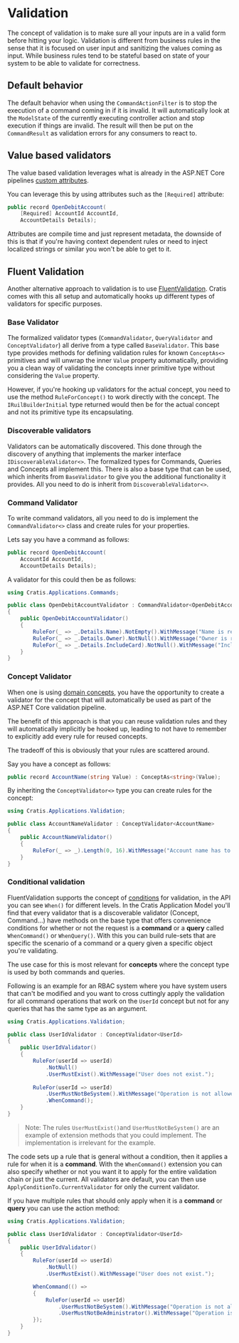 # Validation

The concept of validation is to make sure all your inputs are in a valid form before hitting your logic.
Validation is different from business rules in the sense that it is focused on user input and sanitizing the values
coming as input. While business rules tend to be stateful based on state of your system to be able to validate
for correctness.

## Default behavior

The default behavior when using the `CommandActionFilter` is to stop the execution of a command coming in if it is invalid.
It will automatically look at the `ModelState` of the currently executing controller action and stop execution if things are
invalid. The result will then be put on the `CommandResult` as validation errors for any consumers to react to.

## Value based validators

The value based validation leverages what is already in the ASP.NET Core pipelines [custom attributes](https://docs.microsoft.com/en-us/aspnet/core/mvc/models/validation?view=aspnetcore-6.0#custom-attributes).

You can leverage this by using attributes such as the `[Required]` attribute:

```csharp
public record OpenDebitAccount(
    [Required] AccountId AccountId,
    AccountDetails Details);
```

Attributes are compile time and just represent metadata, the downside of this is that if you're having context dependent rules or need
to inject localized strings or similar you won't be able to get to it.

## Fluent Validation

Another alternative approach to validation is to use [FluentValidation](https://docs.fluentvalidation.net).
Cratis comes with this all setup and automatically hooks up different types of validators for specific purposes.

### Base Validator

The formalized validator types (`CommandValidator`, `QueryValidator` and `ConceptValidator`) all derive from a
type called `BaseValidator`. This base type provides methods for defining validation rules for known `ConceptAs<>`
primitives and will unwrap the inner `Value` property automatically, providing you a clean way of validating the
concepts inner primitive type without considering the `Value` property.

However, if you're hooking up validators for the actual concept, you need to use the method `RuleForConcept()`
to work directly with the concept. The `IRuilBuilderInitial` type returned would then be for the actual concept and
not its primitive type its encapsulating.

### Discoverable validators

Validators can be automatically discovered. This done through the discovery of anything that implements the marker
interface `IDiscoverableValidator<>`. The formalized types for Commands, Queries and Concepts all implement this.
There is also a base type that can be used, which inherits from `BaseValidator` to give you the additional functionality
it provides. All you need to do is inherit from `DiscoverableValidator<>`.

### Command Validator

To write command validators, all you need to do is implement the `CommandValidator<>` class and create
rules for your properties.

Lets say you have a command as follows:

```csharp
public record OpenDebitAccount(
    AccountId AccountId,
    AccountDetails Details);
```

A validator for this could then be as follows:

```csharp
using Cratis.Applications.Commands;

public class OpenDebitAccountValidator : CommandValidator<OpenDebitAccount>
{
    public OpenDebitAccountValidator()
    {
        RuleFor(_ => _.Details.Name).NotEmpty().WithMessage("Name is required");
        RuleFor(_ => _.Details.Owner).NotNull().WithMessage("Owner is required");
        RuleFor(_ => _.Details.IncludeCard).NotNull().WithMessage("Include card should be specified");
    }
}
```

### Concept Validator

When one is using [domain concepts](../fundamentals/concepts.md), you have the opportunity to create a validator for
the concept that will automatically be used as part of the ASP.NET Core validation pipeline.

The benefit of this approach is that you can reuse validation rules and they will automatically implicitly be hooked
up, leading to not have to remember to explicitly add every rule for reused concepts.

The tradeoff of this is obviously that your rules are scattered around.

Say you have a concept as follows:

```csharp
public record AccountName(string Value) : ConceptAs<string>(Value);
```

By inheriting the `ConceptValidator<>` type you can create rules for the concept:

```csharp
using Cratis.Applications.Validation;

public class AccountNameValidator : ConceptValidator<AccountName>
{
    public AccountNameValidator()
    {
        RuleFor(_ => _).Length(0, 16).WithMessage("Account name has to be less than 16 characters");
    }
}
```

### Conditional validation

FluentValidation supports the concept of [conditions](https://docs.fluentvalidation.net/en/latest/conditions.html) for validation,
in the API you can see `When()` for different levels. In the Cratis Application Model you'll find that every validator
that is a discoverable validator (Concept, Command...) have methods on the base type that offers convenience conditions for
whether or not the request is a **command** or a **query** called `WhenCommand()` or `WhenQuery()`. With this you can
build rule-sets that are specific the scenario of a command or a query given a specific object you're validating.

The use case for this is most relevant for **concepts** where the concept type is used by both commands and queries.

Following is an example for an RBAC system where you have system users that can't be modified and you want to cross cuttingly
apply the validation for all command operations that work on the `UserId` concept but not for any queries that has the
same type as an argument.

```csharp
using Cratis.Applications.Validation;

public class UserIdValidator : ConceptValidator<UserId>
{
    public UserIdValidator()
    {
        RuleFor(userId => userId)
            .NotNull()
            .UserMustExist().WithMessage("User does not exist.");
            
        RuleFor(userId => userId)
            .UserMustNotBeSystem().WithMessage("Operation is not allowed on a system user.")
            .WhenCommand();
    }
}
```

> Note: The rules `UserMustExist()`and `UserMustNotBeSystem()` are an example of extension methods that you could implement. The
> implementation is irrelevant for the example.

The code sets up a rule that is general without a condition, then it applies a rule for when it is a **command**.
With the `WhenCommand()` extension you can also specify whether or not you want it to apply for the entire validation chain or
just the current. All validators are default, you can then use `ApplyConditionTo.CurrentValidator` for only the current validator.

If you have multiple rules that should only apply when it is a **command** or **query** you can use the action method:

```csharp
using Cratis.Applications.Validation;

public class UserIdValidator : ConceptValidator<UserId>
{
    public UserIdValidator()
    {
        RuleFor(userId => userId)
            .NotNull()
            .UserMustExist().WithMessage("User does not exist.");

        WhenCommand(() => 
        {
            RuleFor(userId => userId)
                .UserMustNotBeSystem().WithMessage("Operation is not allowed on a system user.")
                .UserMustNotBeAdministrator().WithMessage("Operation is not allowed on an administrator user.")
        });
    }
}
```
